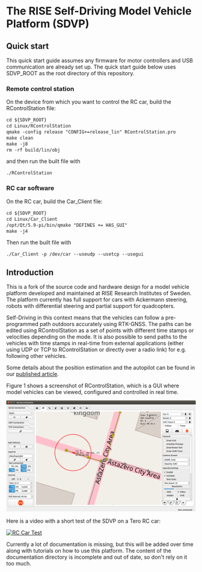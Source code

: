# The RISE Self-Driving Model Vehicle Platform (SDVP)
## Quick start
This quick start guide assumes any firmware for motor controllers and USB communication are already set up. The quick start guide below uses SDVP_ROOT as the root directory of this repository. 

### Remote control station
On the device from which you want to control the RC car, build the RControlStation file:

```
cd ${SDVP_ROOT}
cd Linux/RControlStation
qmake -config release "CONFIG+=release_lin" RControlStation.pro
make clean
make -j8
rm -rf build/lin/obj
```

and then run the built file with

```
./RControlStation
```

### RC car software
On the RC car, build the Car_Client file:

```
cd ${SDVP_ROOT}
cd Linux/Car_Client
/opt/Qt/5.9-pi/bin/qmake "DEFINES += HAS_GUI"
make -j4
```

Then run the built file with
``` 
./Car_Client -p /dev/car --useudp --usetcp --usegui
```

## Introduction
This is a fork of the source code and hardware design for a model vehicle platform developed and maintained at RISE Research Institutes of Sweden. The platform currently has full support for cars with Ackermann steering, robots with differential steering and partial support for quadcopters.  

Self-Driving in this context means that the vehicles can follow a pre-programmed path outdoors accurately using RTK-GNSS. The paths can be edited using RControlStation as a set of points with different time stamps or velocities depending on the mode. It is also possible to send paths to the vehicles with time stamps in real-time from external applications (either using UDP or TCP to RControlStation or directly over a radio link) for e.g. following other vehicles.  

Some details about the position estimation and the autopilot can be found in our [published article](https://www.hindawi.com/journals/jr/2018/4907536/).  

Figure 1 shows a screenshot of RControlStation, which is a GUI where model vehicles can be viewed, configured and controlled in real time.

![RControlStation](Documentation/Pictures/GUI/map.png)

Here is a video with a short test of the SDVP on a Tero RC car:

[![RC Car Test](http://img.youtube.com/vi/4wPVpvPP-8w/0.jpg)](http://www.youtube.com/watch?v=4wPVpvPP-8w "Tero RC car with autopilot and RTK-GPS")

Currently a lot of documentation is missing, but this will be added over time along with tutorials on how to use this platform. The content of the documentation directory is incomplete and out of date, so don't rely on it too much.


